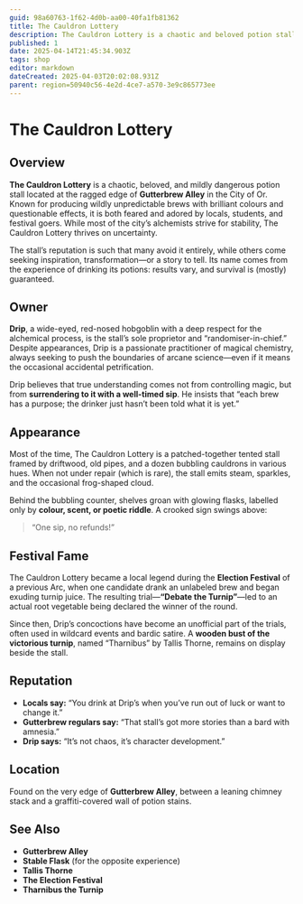 ```yaml
---
guid: 98a60763-1f62-4d0b-aa00-40fa1fb81362
title: The Cauldron Lottery
description: The Cauldron Lottery is a chaotic and beloved potion stall in Or known for its wildly unpredictable brews and the eccentric hobgoblin, Drip, who runs it.
published: 1
date: 2025-04-14T21:45:34.903Z
tags: shop
editor: markdown
dateCreated: 2025-04-03T20:02:08.931Z
parent: region=50940c56-4e2d-4ce7-a570-3e9c865773ee
---
```


# The Cauldron Lottery

## Overview
**The Cauldron Lottery** is a chaotic, beloved, and mildly dangerous potion stall located at the ragged edge of **Gutterbrew Alley** in the City of Or. Known for producing wildly unpredictable brews with brilliant colours and questionable effects, it is both feared and adored by locals, students, and festival goers. While most of the city’s alchemists strive for stability, The Cauldron Lottery thrives on uncertainty.

The stall’s reputation is such that many avoid it entirely, while others come seeking inspiration, transformation—or a story to tell. Its name comes from the experience of drinking its potions: results vary, and survival is (mostly) guaranteed.

## Owner

**Drip**, a wide-eyed, red-nosed hobgoblin with a deep respect for the alchemical process, is the stall’s sole proprietor and “randomiser-in-chief.” Despite appearances, Drip is a passionate practitioner of magical chemistry, always seeking to push the boundaries of arcane science—even if it means the occasional accidental petrification.

Drip believes that true understanding comes not from controlling magic, but from **surrendering to it with a well-timed sip**. He insists that “each brew has a purpose; the drinker just hasn’t been told what it is yet.”

## Appearance

Most of the time, The Cauldron Lottery is a patched-together tented stall framed by driftwood, old pipes, and a dozen bubbling cauldrons in various hues. When not under repair (which is rare), the stall emits steam, sparkles, and the occasional frog-shaped cloud.

Behind the bubbling counter, shelves groan with glowing flasks, labelled only by **colour, scent, or poetic riddle**. A crooked sign swings above:  
> “One sip, no refunds!”

## Festival Fame

The Cauldron Lottery became a local legend during the **Election Festival** of a previous Arc, when one candidate drank an unlabeled brew and began exuding turnip juice. The resulting trial—**“Debate the Turnip”**—led to an actual root vegetable being declared the winner of the round.

Since then, Drip’s concoctions have become an unofficial part of the trials, often used in wildcard events and bardic satire. A **wooden bust of the victorious turnip**, named “Tharnibus” by Tallis Thorne, remains on display beside the stall.

## Reputation

- **Locals say:** “You drink at Drip’s when you’ve run out of luck or want to change it.”
- **Gutterbrew regulars say:** “That stall’s got more stories than a bard with amnesia.”
- **Drip says:** “It’s not chaos, it’s character development.”

## Location
Found on the very edge of **Gutterbrew Alley**, between a leaning chimney stack and a graffiti-covered wall of potion stains.

## See Also
- **Gutterbrew Alley**
- **Stable Flask** (for the opposite experience)
- **Tallis Thorne**
- **The Election Festival**
- **Tharnibus the Turnip**

